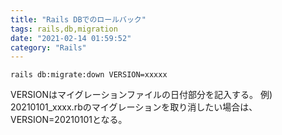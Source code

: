 ```yaml
---
title: "Rails DBでのロールバック"
tags: rails,db,migration
date: "2021-02-14 01:59:52"
category: "Rails"
---
```


```
rails db:migrate:down VERSION=xxxxx
```

VERSIONはマイグレーションファイルの日付部分を記入する。
例) 20210101_xxxx.rbのマイグレーションを取り消したい場合は、VERSION=20210101となる。
